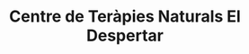 ---
title: "Centre de Teràpies Naturals El Despertar"
url: /vic/centre-de-terapies-naturals-el-despertar/
shop: Allgemein
---